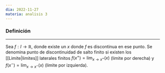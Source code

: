 ```yaml
---
dia: 2022-11-27
materia: analisis 3
---
```

### Definición
---
Sea $f : I \to \mathbb{R}$, donde existe un $x$ donde $f$ es discontinua en ese punto. Se denomina punto de discontinuidad de salto finito si existen los [[Limite|limites]] laterales finitos $f(x^+) = \lim_{x \to x^+}(x)$ (limite por derecha) y  $f(x^-) = \lim_{x \to x^-}(x)$ (limite por izquierda).